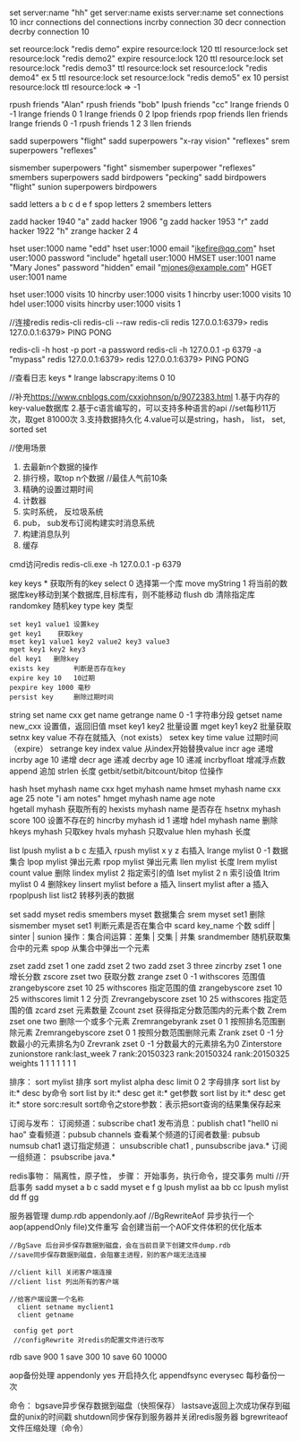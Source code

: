 #

set server:name "hh"
get server:name
exists server:name
set connections 10
incr connections
del connections
incrby connection 30
decr connection
decrby connection 10

set reource:lock "redis demo"
expire resource:lock 120
ttl resource:lock
set resource:lock "redis demo2"
expire resource:lock 120
ttl resource:lock
set resource:lock "redis demo3"
ttl resource:lock
set resource:lock "redis demo4" ex 5
ttl resource:lock
set resource:lock "redis demo5" ex 10
persist resource:lock
ttl resource:lock => -1

rpush friends "Alan"
rpush friends "bob"
lpush friends "cc"
lrange friends 0 -1
lrange friends 0 1
lrange friends 0 2
lpop friends
rpop friends
llen friends
lrange friends 0 -1
rpush friends 1 2 3
llen friends

sadd superpowers "flight"
sadd superpowers "x-ray vision" "reflexes"
srem superpowers "reflexes"

sismember superpowers "fight"
sismember superpower "reflexes"
smembers superpowers
sadd birdpowers "pecking"
sadd birdpowers "flight"
sunion superpowers birdpowers

sadd letters a b c d e f
spop letters 2
smembers letters

zadd hacker 1940 "a"
zadd hacker 1906 "g
zadd hacker 1953 "r"
zadd hacker 1922 "h"
zrange hacker 2 4

hset user:1000 name "edd"
hset user:1000 email "ikefire@qq.com"
hset user:1000 password "include"
hgetall user:1000
HMSET user:1001 name "Mary Jones" password "hidden" email "mjones@example.com"
HGET user:1001 name

hset user:1000 visits 10
hincrby user:1000 visits 1
hincrby user:1000 visits 10
hdel user:1000 visits
hincrby user:1000 visits 1

//连接redis
redis-cli
redis-cli --raw
redis-cli
redis 127.0.0.1:6379>
redis 127.0.0.1:6379> PING
PONG

redis-cli -h host -p port -a password
redis-cli -h 127.0.0.1 -p 6379 -a "mypass"
redis 127.0.0.1:6379>
redis 127.0.0.1:6379> PING
PONG

//查看日志
keys *
lrange labscrapy:items 0 10

//补充<https://www.cnblogs.com/cxxjohnson/p/9072383.html>
1.基于内存的key-value数据库
2.基于c语言编写的，可以支持多种语言的api //set每秒11万次，取get 81000次
3.支持数据持久化
4.value可以是string，hash， list， set, sorted set

//使用场景

1. 去最新n个数据的操作
2. 排行榜，取top n个数据 //最佳人气前10条
3. 精确的设置过期时间
4. 计数器
5. 实时系统， 反垃圾系统
6. pub， sub发布订阅构建实时消息系统
7. 构建消息队列
8. 缓存

cmd访问redis
redis-cli.exe -h 127.0.0.1 -p 6379

key
    keys * 获取所有的key
    select 0 选择第一个库
    move myString 1 将当前的数据库key移动到某个数据库,目标库有，则不能移动
    flush db      清除指定库
    randomkey     随机key
    type key      类型

    set key1 value1 设置key
    get key1    获取key
    mset key1 value1 key2 value2 key3 value3
    mget key1 key2 key3
    del key1   删除key
    exists key      判断是否存在key
    expire key 10   10过期
    pexpire key 1000 毫秒
    persist key     删除过期时间

string
    set name cxx
    get name
    getrange name 0 -1        字符串分段
    getset name new_cxx       设置值，返回旧值
    mset key1 key2            批量设置
    mget key1 key2            批量获取
    setnx key value           不存在就插入（not exists）
    setex key time value      过期时间（expire）
    setrange key index value  从index开始替换value
    incr age        递增
    incrby age 10   递增
    decr age        递减
    decrby age 10   递减
    incrbyfloat     增减浮点数
    append          追加
    strlen          长度
    getbit/setbit/bitcount/bitop    位操作

hash
    hset myhash name cxx
    hget myhash name
    hmset myhash name cxx age 25 note "i am notes"
    hmget myhash name age note  
    hgetall myhash               获取所有的
    hexists myhash name          是否存在
    hsetnx myhash score 100      设置不存在的
    hincrby myhash id 1          递增
    hdel myhash name             删除
    hkeys myhash                 只取key
    hvals myhash                 只取value
    hlen myhash                  长度

list
    lpush mylist a b c  左插入
    rpush mylist x y z  右插入
    lrange mylist 0 -1  数据集合
    lpop mylist  弹出元素
    rpop mylist  弹出元素
    llen mylist  长度
    lrem mylist count value  删除
    lindex mylist 2          指定索引的值
    lset mylist 2 n          索引设值
    ltrim mylist 0 4         删除key
    linsert mylist before a  插入
    linsert mylist after a   插入
    rpoplpush list list2     转移列表的数据

set
    sadd myset redis
    smembers myset       数据集合
    srem myset set1         删除
    sismember myset set1 判断元素是否在集合中
    scard key_name       个数
    sdiff | sinter | sunion 操作：集合间运算：差集 | 交集 | 并集
    srandmember          随机获取集合中的元素
    spop                 从集合中弹出一个元素

zset
    zadd zset 1 one
    zadd zset 2 two
    zadd zset 3 three
    zincrby zset 1 one              增长分数
    zscore zset two                 获取分数
    zrange zset 0 -1 withscores     范围值
    zrangebyscore zset 10 25 withscores 指定范围的值
    zrangebyscore zset 10 25 withscores limit 1 2 分页
    Zrevrangebyscore zset 10 25 withscores  指定范围的值
    zcard zset  元素数量
    Zcount zset 获得指定分数范围内的元素个数
    Zrem zset one two        删除一个或多个元素
    Zremrangebyrank zset 0 1  按照排名范围删除元素
    Zremrangebyscore zset 0 1 按照分数范围删除元素
    Zrank zset 0 -1    分数最小的元素排名为0
    Zrevrank zset 0 -1  分数最大的元素排名为0
    Zinterstore
    zunionstore rank:last_week 7 rank:20150323 rank:20150324 rank:20150325  weights 1 1 1 1 1 1 1

排序：
    sort mylist  排序
    sort mylist alpha desc limit 0 2 字母排序
    sort list by it:* desc           by命令
    sort list by it:* desc get it:*  get参数
    sort list by it:* desc get it:* store sorc:result  sort命令之store参数：表示把sort查询的结果集保存起来

订阅与发布：
    订阅频道：subscribe chat1
    发布消息：publish chat1 "hell0 ni hao"
    查看频道：pubsub channels
    查看某个频道的订阅者数量: pubsub numsub chat1
    退订指定频道： unsubscrible chat1   , punsubscribe java.*
    订阅一组频道： psubscribe java.*

redis事物：
     隔离性，原子性，
     步骤：  开始事务，执行命令，提交事务
             multi  //开启事务
             sadd myset a b c
             sadd myset e f g
             lpush mylist aa bb cc
             lpush mylist dd ff gg

服务器管理
    dump.rdb
    appendonly.aof
    //BgRewriteAof 异步执行一个aop(appendOnly file)文件重写
    会创建当前一个AOF文件体积的优化版本

    //BgSave 后台异步保存数据到磁盘，会在当前目录下创建文件dump.rdb
    //save同步保存数据到磁盘，会阻塞主进程，别的客户端无法连接
    
    //client kill 关闭客户端连接
    //client list 列出所有的客户端
    
    //给客户端设置一个名称
      client setname myclient1
      client getname
      
     config get port
     //configRewrite 对redis的配置文件进行改写

rdb
save 900 1
save 300 10
save 60 10000

aop备份处理
appendonly yes    开启持久化
appendfsync everysec  每秒备份一次

命令：
bgsave异步保存数据到磁盘（快照保存）
lastsave返回上次成功保存到磁盘的unix的时间戳
shutdown同步保存到服务器并关闭redis服务器
bgrewriteaof文件压缩处理（命令）
